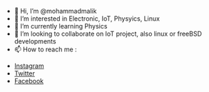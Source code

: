 - 👋 Hi, I’m @mohammadmalik
- 👀 I’m interested in Electronic, IoT, Physyics, Linux
- 🌱 I’m currently learning Physics
- 💞️ I’m looking to collaborate on IoT project, also linux or freeBSD developments
- 📫 How to reach me : 

* [Instagram](https://instagram.com/malik_mamal)
* [Twitter](https://twitter.com/mmalik_hidayat) 
* [Facebook](https://facebook.com/malix.4)

<!---
mohammadmalik/mohammadmalik is a ✨ special ✨ repository because its `README.md` (this file) appears on your GitHub profile.
You can click the Preview link to take a look at your changes.
--->
